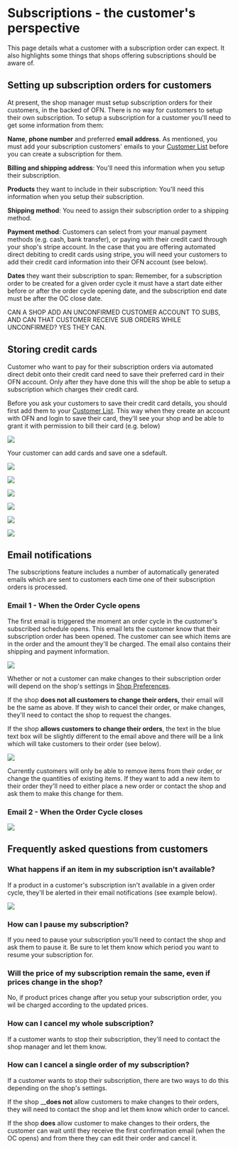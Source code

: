# Subscriptions - the customer's perspective

This page details what a customer with a subscription order can expect. It also highlights some things that shops offering subscriptions should be aware of.

## Setting up subscription orders for customers

At present, the shop manager must setup subscription orders for their customers, in the backed of OFN. There is no way for customers to setup their own subscription. To setup a subscription for a customer you'll need to get some information from them:

**Name**, **phone number** and preferred **email address**. As mentioned, you must add your subscription customers' emails to your [Customer List](../shop-setup/customers.md) before you can create a subscription for them. 

**Billing and shipping address**: You'll need this information when you setup their subscription.

**Products** they want to include in their subscription: You'll need this information when you setup their subscription.

**Shipping method**: You need to assign their subscription order to a shipping method.

**Payment method**: Customers can select from your manual payment methods \(e.g. cash, bank transfer\), or paying with their credit card through your shop's stripe account. In the case that you are offering automated direct debiting to credit cards using stripe, you will need your customers to add their credit card information into their OFN account \(see below\).

**Dates** they want their subscription to span: Remember, for a subscription order to be created for a given order cycle it must have a start date either before or after the order cycle opening date, and the subscription end date must be after the OC close date.



CAN A SHOP ADD AN UNCONFIRMED CUSTOMER ACCOUNT TO SUBS, AND CAN THAT CUSTOMER RECEIVE SUB ORDERS WHILE UNCONFIRMED? YES THEY CAN.

## Storing credit cards

Customer who want to pay for their subscription orders via automated direct debit onto their credit card need to save their preferred card in their OFN account. Only after they have done this will the shop be able to setup a subscription which charges their credit card.

Before you ask your customers to save their credit card details, you should first add them to your [Customer List](../shop-setup/customers.md). This way when they create an account with OFN and login to save their card, they'll see your shop and be able to grant it with permission to bill their card \(e.g. below\)

![](../../.gitbook/assets/image%20%2816%29.png)

Your customer can add cards and save one a sdefault.

![](../../.gitbook/assets/image%20%2813%29.png)

![](../../.gitbook/assets/image%20%2810%29.png)

![](../../.gitbook/assets/image%20%2811%29.png)

![](../../.gitbook/assets/image%20%282%29.png)

![](../../.gitbook/assets/image.png)

![](../../.gitbook/assets/image%20%288%29.png)



## Email notifications

The subscriptions feature includes a number of automatically generated emails which are sent to customers each time one of their subscription orders is processed.

### Email 1 - When the Order Cycle opens

The first email is triggered the moment an order cycle in the customer's subscribed schedule opens. This email lets the customer know that their subscription order has been opened. The customer can see which items are in the order and the amount they'll be charged. The email also contains their shipping and payment information.

![](../../.gitbook/assets/image%20%281%29.png)

Whether or not a customer can make changes to their subscription order will depend on the shop's settings in [Shop Preferences](../../basic-features/enterprise-settings.md#shop-preferences).

If the shop **does not all customers to change their orders,** their email will be the same as above. If they wish to cancel their order, or make changes, they'll need to contact the shop to request the changes.

If the shop **allows customers to change their orders**, the text in the blue text box will be slightly different to the email above and there will be a link which will take customers to their order \(see below\). 

![](../../.gitbook/assets/image%20%287%29.png)

Currently customers will only be able to remove items from their order, or change the quantities of existing items. If they want to add a new item to their order they'll need to either place a new order or contact the shop and ask them to make this change for them.

### Email 2 - When the Order Cycle closes

![](../../.gitbook/assets/image%20%286%29.png)



## Frequently asked questions from customers

### What happens if an item in my subscription isn't available?

If a product in a customer's subscription isn't available in a given order cycle, they'll be alerted in their email notifications \(see example below\).

![](../../.gitbook/assets/image%20%2812%29.png)

### How can I pause my subscription?

If you need to pause your subscription you'll need to contact the shop and ask them to pause it. Be sure to let them know which period you want to resume your subscription for.

### Will the price of my subscription remain the same, even if prices change in the shop?

No, if product prices change after you setup your subscription order, you wil be charged according to the updated prices.

### How can I cancel my whole subscription?

If a customer wants to stop their subscription, they'll need to contact the shop manager and let them know.

### How can I cancel a single order of my subscription?

If a customer wants to stop their subscription, there are two ways to do this depending on the shop's settings. 

If the shop __**does not** allow customers to make changes to their orders, they will need to contact the shop and let them know which order to cancel. 

If the shop **does** allow customer to make changes to their orders, the customer can wait until they receive the first confirmation email \(when the OC opens\) and from there they can edit their order and cancel it.



